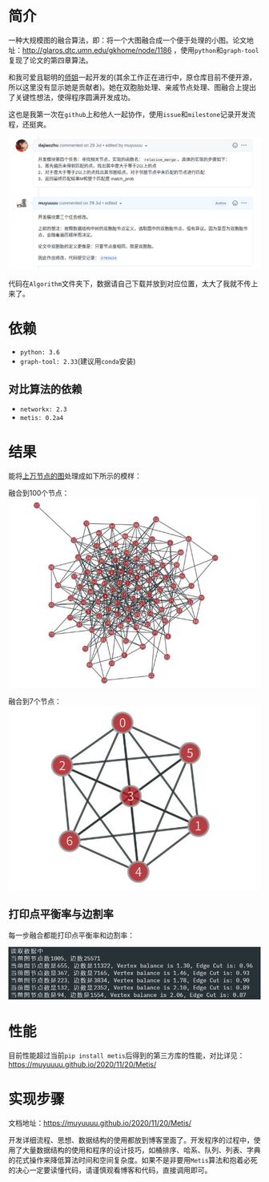 # 简介

一种大规模图的融合算法，即：将一个大图融合成一个便于处理的小图。论文地址：http://glaros.dtc.umn.edu/gkhome/node/1186 ，使用`python`和`graph-tool`复现了论文的第四章算法。

和我可爱且聪明的[师姐](https://github.com/dajiaozhu)一起开发的(其余工作正在进行中，原仓库目前不便开源，所以这里没有显示她是贡献者)。她在双胞胎处理、亲戚节点处理、图融合上提出了关键性想法，使得程序圆满开发成功。

这也是我第一次在`github`上和他人一起协作，使用`issue`和`milestone`记录开发流程，还挺爽。

![](figure/3.png)

代码在`Algorithm`文件夹下，数据请自己下载并放到对应位置，太大了我就不传上来了。

# 依赖

- `python: 3.6`
- `graph-tool: 2.33`(建议用`conda`安装)

## 对比算法的依赖

- `networkx: 2.3`
- `metis: 0.2a4`

# 结果

能将[上万节点的图](http://networkrepository.com/email-EU.php)处理成如下所示的模样：

融合到100个节点：
![](figure/2.jpg)

融合到7个节点：
![](figure/1.jpg)

## 打印点平衡率与边割率

每一步融合都能打印点平衡率和边割率：

![](figure/4.png)

# 性能

目前性能超过当前`pip install metis`后得到的第三方库的性能，对比详见：https://muyuuuu.github.io/2020/11/20/Metis/

# 实现步骤

文档地址：https://muyuuuu.github.io/2020/11/20/Metis/

开发详细流程、思想、数据结构的使用都放到博客里面了。开发程序的过程中，使用了大量数据结构的使用和程序的设计技巧，如桶排序、哈系、队列、列表、字典的花式操作来降低算法时间和空间复杂度。如果不是非要用`Metis`算法和抱着必死的决心一定要读懂代码，请谨慎观看博客和代码，直接调用即可。
